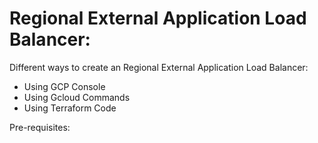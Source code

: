 # Regional External Application Load Balancer:

Different ways to create an Regional External Application Load Balancer:

- Using GCP Console
- Using Gcloud Commands
- Using Terraform Code

Pre-requisites:
